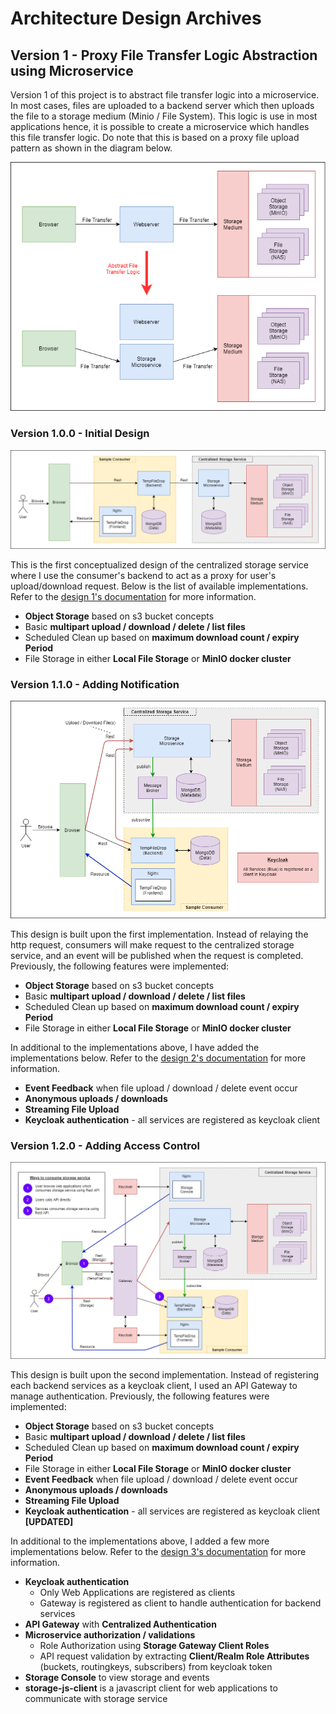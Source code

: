 # Architecture Design Archives

## Version 1 - Proxy File Transfer Logic Abstraction using Microservice

Version 1 of this project is to abstract file transfer logic into a microservice. In most cases, files are uploaded
to a backend server which then uploads the file to a storage medium (Minio / File System). This logic is use in most
applications hence, it is possible to create a microservice which handles this file transfer logic. Do note that this 
is based on a proxy file upload pattern as shown in the diagram below.

![Version 2](../doc/project_purpose_1.png)


### Version 1.0.0 - Initial Design

![version 1.0.0](../doc/architecture_design1b.png)

This is the first conceptualized design of the centralized storage service where I use the consumer's backend to act as
a proxy for user's upload/download request. Below is the list of available implementations. Refer to the 
[design 1's documentation](design1) for more information.
- **Object Storage** based on s3 bucket concepts
- Basic **multipart upload / download / delete / list files**
- Scheduled Clean up based on **maximum download count / expiry Period**
- File Storage in either **Local File Storage** or **MinIO docker cluster**

### Version 1.1.0 - Adding Notification 

![version 1.1.0](../doc/architecture_design2b.png)

This design is built upon the first implementation. Instead of relaying the http request, consumers will make request to 
the centralized storage service, and an event will be published when the request is completed. Previously, the following
features were implemented:

- **Object Storage** based on s3 bucket concepts
- Basic **multipart upload / download / delete / list files**
- Scheduled Clean up based on **maximum download count / expiry Period**
- File Storage in either **Local File Storage** or **MinIO docker cluster**

In additional to the implementations above, I have added the implementations below. Refer to the [design 2's documentation](design2) 
for more information.
- **Event Feedback** when file upload / download / delete event occur
- **Anonymous uploads / downloads**
- **Streaming File Upload**
- **Keycloak authentication** - all services are registered as keycloak client

### Version 1.2.0 - Adding Access Control

![version 1.2.0](../doc/architecture_design3b.png)

This design is built upon the second implementation. Instead of registering each backend services as a keycloak client,
I used an API Gateway to manage authentication. Previously, the following features were implemented:

- **Object Storage** based on s3 bucket concepts
- Basic **multipart upload / download / delete / list files**
- Scheduled Clean up based on **maximum download count / expiry Period**
- File Storage in either **Local File Storage** or **MinIO docker cluster**
- **Event Feedback** when file upload / download / delete event occur
- **Anonymous uploads / downloads**
- **Streaming File Upload**
- **Keycloak authentication** - all services are registered as keycloak client **[UPDATED]**

In additional to the implementations above, I added a few more implementations below. Refer to the [design 3's documentation](design3) 
for more information.
- **Keycloak authentication**
    - Only Web Applications are registered as clients
    - Gateway is registered as client to handle authentication for backend services
- **API Gateway** with **Centralized Authentication**
- **Microservice authorization / validations**
    - Role Authorization using **Storage Gateway Client Roles**
    - API request validation by extracting **Client/Realm Role Attributes** (buckets, routingkeys, subscribers) from keycloak token
- **Storage Console** to view storage and events
- **storage-js-client** is a javascript client for web applications to communicate with storage service
